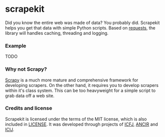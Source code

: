 # scrapekit

Did you know the entire web was made of data? You probably did.
Scrapekit helps you get that data with simple Python scripts. Based on
[requests](http://docs.python-requests.org/), the library will handles
caching, threading and logging.

### Example

TODO

### Why not Scrapy?

[Scrapy](http://scrapy.org/) is a much more mature and comprehensive
framework for developing scrapers. On the other hand, it requires you to
develop scrapers within it's class system. This can be too heavyweight
for a simple script to grab data off a web site.

### Credits and license

Scrapekit is licensed under the terms of the MIT license, which is also
included in [LICENSE](LICENSE). It was developed through projects of
[ICFJ](http://icfj.org), [ANCIR](http://investigativecenters.org) and
[ICIJ](http://icij.org).
